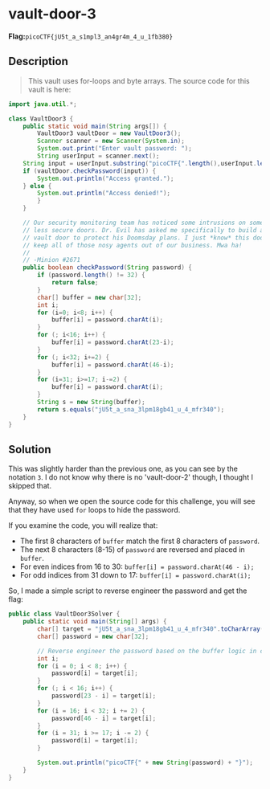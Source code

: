 # vault-door-3
__Flag:__`picoCTF{jU5t_a_s1mpl3_an4gr4m_4_u_1fb380}`

## Description
> This vault uses for-loops and byte arrays. The source code for this vault is here:
```java
import java.util.*;

class VaultDoor3 {
    public static void main(String args[]) {
        VaultDoor3 vaultDoor = new VaultDoor3();
        Scanner scanner = new Scanner(System.in);
        System.out.print("Enter vault password: ");
        String userInput = scanner.next();
	String input = userInput.substring("picoCTF{".length(),userInput.length()-1);
	if (vaultDoor.checkPassword(input)) {
	    System.out.println("Access granted.");
	} else {
	    System.out.println("Access denied!");
        }
    }

    // Our security monitoring team has noticed some intrusions on some of the
    // less secure doors. Dr. Evil has asked me specifically to build a stronger
    // vault door to protect his Doomsday plans. I just *know* this door will
    // keep all of those nosy agents out of our business. Mwa ha!
    //
    // -Minion #2671
    public boolean checkPassword(String password) {
        if (password.length() != 32) {
            return false;
        }
        char[] buffer = new char[32];
        int i;
        for (i=0; i<8; i++) {
            buffer[i] = password.charAt(i);
        }
        for (; i<16; i++) {
            buffer[i] = password.charAt(23-i);
        }
        for (; i<32; i+=2) {
            buffer[i] = password.charAt(46-i);
        }
        for (i=31; i>=17; i-=2) {
            buffer[i] = password.charAt(i);
        }
        String s = new String(buffer);
        return s.equals("jU5t_a_sna_3lpm18gb41_u_4_mfr340");
    }
}
```


## Solution 
This was slightly harder than the previous one, as you can see by the notation `3`. I do not know why there is no 'vault-door-2' though, I thought I skipped that.

Anyway, so when we open the source code for this challenge, you will see that they have used `for` loops to hide the password.

If you examine the code, you will realize that:
* The first 8 characters of `buffer` match the first 8 characters of `password`.
* The next 8 characters (8-15) of `password` are reversed and placed in `buffer`.
* For even indices from 16 to 30: `buffer[i] = password.charAt(46 - i);`
* For odd indices from 31 down to 17: `buffer[i] = password.charAt(i);`

So, I made a simple script to reverse engineer the password and get the flag:
```java
public class VaultDoor3Solver {
    public static void main(String[] args) {
        char[] target = "jU5t_a_sna_3lpm18gb41_u_4_mfr340".toCharArray();
        char[] password = new char[32];

        // Reverse engineer the password based on the buffer logic in checkPassword
        int i;
        for (i = 0; i < 8; i++) {
            password[i] = target[i];
        }
        for (; i < 16; i++) {
            password[23 - i] = target[i];
        }
        for (i = 16; i < 32; i += 2) {
            password[46 - i] = target[i];
        }
        for (i = 31; i >= 17; i -= 2) {
            password[i] = target[i];
        }

        System.out.println("picoCTF{" + new String(password) + "}");
    }
}
```
